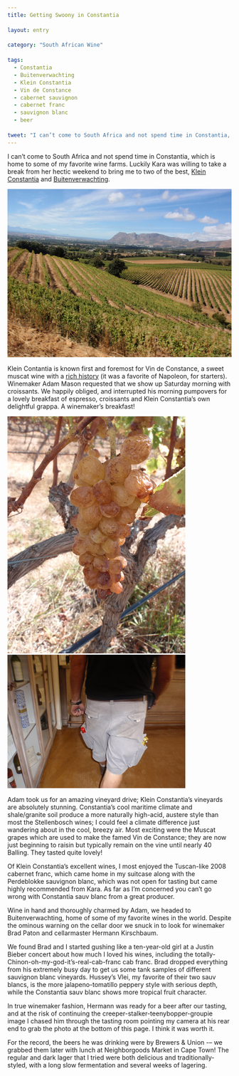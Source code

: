 ```yaml
---
title: Getting Swoony in Constantia

layout: entry

category: "South African Wine"

tags:
  - Constantia
  - Buitenverwachting
  - Klein Constantia
  - Vin de Constance
  - cabernet sauvignon
  - cabernet franc
  - sauvignon blanc
  - beer

tweet: "I can’t come to South Africa and not spend time in Constantia, which is home to some of my favorite wine farms."
---
```


I can’t come to South Africa and not spend time in Constantia, which is home to some of my favorite wine farms. Luckily Kara was willing to take a break from her hectic weekend to bring me to two of the best, [Klein Constantia](http://www.kleinconstantia.com/) and [Buitenverwachting](http://www.buitenverwachting.com/).

![kcview](/photos/kcview.jpg "View of Klein Constantia vineyard slope")

Klein Contantia is known first and foremost for Vin de Constance, a sweet muscat wine with a [rich history](http://www.wineanorak.com/southafrica/southafrica_14_kleinconstantia.htm) (it was a favorite of Napoleon, for starters). Winemaker Adam Mason requested that we show up Saturday morning with croissants. We happily obliged, and interrupted his morning pumpovers for a lovely breakfast of espresso, croissants and Klein Constantia’s own delightful grappa. A winemaker’s breakfast!

![muscat grapes](/photos/muscatgrapes.jpg "Cluster of muscat grapes")
![hermann](/photos/hermann.jpg "Backside of winemaker with beer in each pocket")

Adam took us for an amazing vineyard drive; Klein Constantia’s vineyards are absolutely stunning. Constantia’s cool maritime climate and shale/granite soil produce a more naturally high-acid, austere style than most the Stellenbosch wines; I could feel a climate difference just wandering about in the cool, breezy air. Most exciting were the Muscat grapes which are used to make the famed Vin de Constance; they are now just beginning to raisin but typically remain on the vine until nearly 40 Balling. They tasted quite lovely!

Of Klein Constantia’s excellent wines, I most enjoyed the  Tuscan-like 2008 cabernet franc, which came home in my suitcase along with the Perdeblokke sauvignon blanc, which was not open for tasting but came highly recommended from Kara. As far as I’m concerned you can’t go wrong with Constantia sauv blanc from a great producer.

Wine in hand and thoroughly charmed by Adam, we headed to Buitenverwachting, home of some of my favorite wines in the world. Despite the ominous warning on the cellar door we snuck in to look for winemaker Brad Paton and cellarmaster Hermann Kirschbaum.

We found Brad and I started gushing like a ten-year-old girl at a Justin Bieber concert about how much I loved his wines, including the totally-Chinon-oh-my-god-it’s-real-cab-franc cab franc. Brad dropped everything from his extremely busy day to get us some tank samples of different sauvignon blanc vineyards. Hussey’s Vlei, my favorite of their two sauv blancs, is the more jalapeno-tomatillo peppery style with serious depth, while the Constantia sauv blanc shows more tropical fruit character.

In true winemaker fashion, Hermann was ready for a beer after our tasting, and at the risk of continuing the creeper-stalker-teenybopper-groupie image I chased him through the tasting room pointing my camera at his rear end to grab the photo at the bottom of this page. I think it was worth it.

For the record, the beers he was drinking were by Brewers & Union -– we grabbed them later with lunch at Neighborgoods Market in Cape Town! The regular and dark lager that I tried were both delicious and traditionally-styled, with a long slow fermentation and several weeks of lagering. 